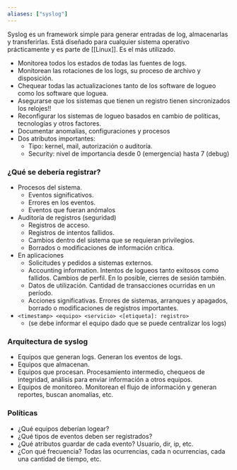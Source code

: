```yaml
---
aliases: ["syslog"]
---
```

Syslog es un framework simple para generar entradas de log, almacenarlas y transferirlas. Está diseñado para cualquier sistema operativo prácticamente y es parte de [[Linux]]. Es el más utilizado.
- Monitorea todos los estados de todas las fuentes de logs. 
- Monitorean las rotaciones de los logs, su proceso de archivo y disposición.
- Chequear todas las actualizaciones tanto de los software de logueo como los software que loguea.
- Asegurarse que los sistemas que tienen un registro tienen sincronizados los relojes!! 
- Reconfigurar los sistemas de logueo basados en cambio de políticas, tecnologías y otros factores. 
- Documentar anomalías, configuraciones y procesos 
- Dos atributos importantes: 
	- Tipo: kernel, mail, autorización o auditoría. 
	- Security: nivel de importancia desde 0 (emergencia) hasta 7 (debug)

### ¿Qué se debería registrar?
- Procesos del sistema.
	- Eventos significativos. 
	- Errores en los eventos. 
	- Eventos que fueran anómalos 
- Auditoría de registros (seguridad) 
	- Registros de acceso. 
	- Registros de intentos fallidos. 
	- Cambios dentro del sistema que se requieran privilegios. 
	- Borrados o modificaciones de información crítica.
- En aplicaciones 
	- Solicitudes y pedidos a sistemas externos. 
	- Accounting information. Intentos de logueos tanto exitosos como fallidos. Cambios de perfil. En lo posible, cierres de sesión también. 
	- Datos de utilización. Cantidad de transacciones ocurridas en un período.
	- Acciones significativas. Errores de sistemas, arranques y apagados, borrado o modificaciones de registros importantes. 
- ```<timestamp> <equipo> <servicio> <[etiqueta]: registro>```
	- (se debe informar el equipo dado que se puede centralizar los logs)

### Arquitectura de syslog
- Equipos que generan logs. Generan los eventos de logs. 
- Equipos que almacenan. 
- Equipos que procesan. Procesamiento intermedio, chequeos de integridad, análisis para enviar información a otros equipos. 
- Equipos de monitoreo. Monitorean el flujo de información y generan reportes, buscan anomalías, etc.

### Políticas
- ¿Qué equipos deberían logear? 
- ¿Qué tipos de eventos deben ser registrados? 
- ¿Qué atributos guardar de cada evento? Usuario, dir, ip, etc. 
- ¿Con qué frecuencia? Todas las ocurrencias, cada n ocurrencias, cada una cantidad de tiempo, etc.